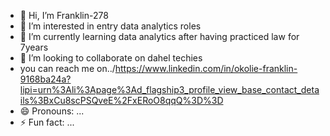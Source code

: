 - 👋 Hi, I’m Franklin-278
- 👀 I’m interested in entry data analytics roles 
- 🌱 I’m currently learning data analytics after having practiced law for 7years
- 💞️ I’m looking to collaborate on dahel techies 
- you can reach me on../https://www.linkedin.com/in/okolie-franklin-9168ba24a?lipi=urn%3Ali%3Apage%3Ad_flagship3_profile_view_base_contact_details%3BxCu8scPSQveE%2FxERoO8qqQ%3D%3D
- 😄 Pronouns: ...
- ⚡ Fun fact: ...
